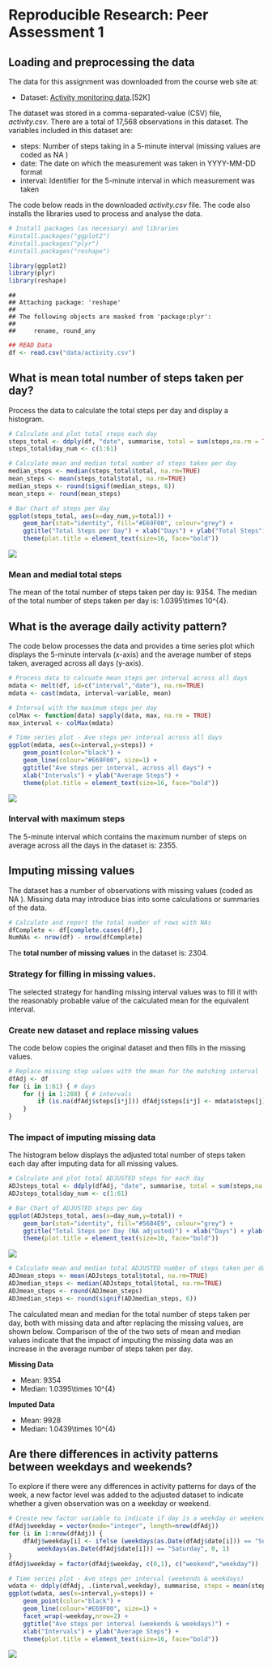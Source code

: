 # Reproducible Research: Peer Assessment 1

## Loading and preprocessing the data
The data for this assignment was downloaded from the course web site at: 

* Dataset: [Activity monitoring data](https://d396qusza40orc.cloudfront.net/repdata%2Fdata%2Factivity.zip).[52K]

The dataset was stored in a comma-separated-value (CSV) file, *activity.csv*. 
There are a total of 17,568 observations in this dataset. The variables included 
in this dataset are: 

* steps: Number of steps taking in a 5-minute interval (missing values are coded as NA )  
* date: The date on which the measurement was taken in YYYY-MM-DD format  
* interval: Identifier for the 5-minute interval in which measurement was taken 

The code below reads in the downloaded *activity.csv* file.   The code also 
installs the libraries used to process and analyse the data.


```r
# Install packages (as necessary) and libraries
#install.packages("ggplot2")
#install.packages("plyr")
#install.packages("reshape")

library(ggplot2)
library(plyr)
library(reshape)
```

```
## 
## Attaching package: 'reshape'
## 
## The following objects are masked from 'package:plyr':
## 
##     rename, round_any
```

```r
## READ Data
df <- read.csv("data/activity.csv")
```

## What is mean total number of steps taken per day?
Process the data to calculate the total steps per day and display a histogram. 


```r
# Calculate and plot total steps each day
steps_total <- ddply(df, "date", summarise, total = sum(steps,na.rm = TRUE))  
steps_total$day_num <- c(1:61)

# Calculate mean and median total number of steps taken per day
median_steps <- median(steps_total$total, na.rm=TRUE)
mean_steps <- mean(steps_total$total, na.rm=TRUE)
median_steps <- round(signif(median_steps, 6))
mean_steps <- round(mean_steps)

# Bar Chart of steps per day
ggplot(steps_total, aes(x=day_num,y=total)) +
    geom_bar(stat="identity", fill="#E69F00", colour="grey") + 
    ggtitle("Total Steps per Day") + xlab("Days") + ylab("Total Steps") +
    theme(plot.title = element_text(size=16, face="bold"))
```

![](PA1_template_files/figure-html/unnamed-chunk-1-1.png) 


### Mean and medial total steps
The mean of the total number of steps taken per day is: 9354.  The median 
of the total number of steps taken per day is: 1.0395\times 10^{4}.


## What is the average daily activity pattern?

The code below processes the data and provides a time series plot which displays 
the 5-minute intervals (x-axis) and the average number of steps taken, averaged 
across all days (y-axis).


```r
# Process data to calcuate mean steps per interval across all days
mdata <- melt(df, id=c("interval","date"), na.rm=TRUE) 
mdata <- cast(mdata, interval~variable, mean)

# Interval with the maximum steps per day
colMax <- function(data) sapply(data, max, na.rm = TRUE)
max_interval <- colMax(mdata)

# Time series plot - Ave steps per interval across all days
ggplot(mdata, aes(x=interval,y=steps)) + 
    geom_point(color="black") +
    geom_line(colour="#E69F00", size=1) + 
    ggtitle("Ave steps per interval, across all days") + 
    xlab("Intervals") + ylab("Average Steps") +
    theme(plot.title = element_text(size=16, face="bold"))
```

![](PA1_template_files/figure-html/unnamed-chunk-2-1.png) 

### Interval with maximum steps

The 5-minute interval which contains the maximum number of steps on 
average across all the days in the dataset is: 2355.


## Imputing missing values

The dataset has a number of observations with missing values (coded as NA ). Missing data may introduce bias into some calculations or summaries of the data. 


```r
# Calculate and report the total number of rows with NAs
dfComplete <- df[complete.cases(df),]
NumNAs <- nrow(df) - nrow(dfComplete)
```

The **total number of missing values** in the dataset is: 2304.

### Strategy for filling in missing values.

The selected strategy for handling missing interval values was to fill it with the reasonably probable value of the 
calculated mean for the equivalent interval.

### Create new dataset and replace missing values

The code below copies the original dataset and then fills in the missing values.


```r
# Replace missing step values with the mean for the matching interval
dfAdj <- df
for (i in 1:61) { # days
    for (j in 1:288) { # intervals
        if (is.na(dfAdj$steps[i*j])) dfAdj$steps[i*j] <- mdata$steps[j]
    }
}
```


### The impact of imputing missing data

The histogram below displays the adjusted total number of steps taken each day after 
imputing data for all missing values.


```r
# Calculate and plot total ADJUSTED steps for each day
ADJsteps_total <- ddply(dfAdj, "date", summarise, total = sum(steps,na.rm = TRUE))  
ADJsteps_total$day_num <- c(1:61)

# Bar Chart of ADJUSTED steps per day
ggplot(ADJsteps_total, aes(x=day_num,y=total)) +
    geom_bar(stat="identity", fill="#56B4E9", colour="grey") + 
    ggtitle("Total Steps per Day (NA adjusted)") + xlab("Days") + ylab("Total Steps") +
    theme(plot.title = element_text(size=16, face="bold"))
```

![](PA1_template_files/figure-html/unnamed-chunk-5-1.png) 

```r
# Calculate mean and median total ADJUSTED number of steps taken per day
ADJmean_steps <- mean(ADJsteps_total$total, na.rm=TRUE)
ADJmedian_steps <- median(ADJsteps_total$total, na.rm=TRUE)
ADJmean_steps <- round(ADJmean_steps)
ADJmedian_steps <- round(signif(ADJmedian_steps, 6))
```

The calculated mean and median for the total number of steps taken per day, both with missing data and after
replacing the missing values, are shown below.  Comparison of the 
of the two sets of mean and median values indicate that the impact of imputing the missing data was an increase in the average number of steps taken per day. 

**Missing Data** 

* Mean: 9354
* Median: 1.0395\times 10^{4}           
           
**Imputed Data** 

* Mean: 9928 
* Median: 1.0439\times 10^{4} 

## Are there differences in activity patterns between weekdays and weekends?

To explore if there were any differences in activity patterns for days of the week,
a new factor level was added to the adjusted dataset to indicate whether a given 
observation was on a weekday or weekend.


```r
# Create new factor variable to indicate if day is a weekday or weekend
dfAdj$weekday = vector(mode="integer", length=nrow(dfAdj))
for (i in 1:nrow(dfAdj)) { 
    dfAdj$weekday[i] <- ifelse (weekdays(as.Date(dfAdj$date[i])) == "Sunday" | 
        weekdays(as.Date(dfAdj$date[i])) == "Saturday", 0, 1)
}
dfAdj$weekday = factor(dfAdj$weekday, c(0,1), c("weekend","weekday"))

# Time series plot - Ave steps per interval (weekends & weekdays)
wdata <- ddply(dfAdj, .(interval,weekday), summarise, steps = mean(steps,na.rm = TRUE))
ggplot(wdata, aes(x=interval,y=steps)) + 
    geom_point(color="black") +
    geom_line(colour="#E69F00", size=1) + 
    facet_wrap(~weekday,nrow=2) +
    ggtitle("Ave steps per interval (weekends & weekdays)") + 
    xlab("Intervals") + ylab("Average Steps") +
    theme(plot.title = element_text(size=16, face="bold"))
```

![](PA1_template_files/figure-html/unnamed-chunk-6-1.png) 
